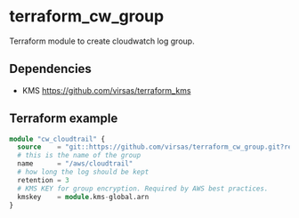 # terraform_cw_group

Terraform module to create cloudwatch log group.

## Dependencies

- KMS <https://github.com/virsas/terraform_kms>

## Terraform example

``` terraform
module "cw_cloudtrail" {
  source    = "git::https://github.com/virsas/terraform_cw_group.git?ref=v1.0.0"
  # this is the name of the group
  name      = "/aws/cloudtrail"
  # how long the log should be kept
  retention = 3
  # KMS KEY for group encryption. Required by AWS best practices.
  kmskey    = module.kms-global.arn
}
```
